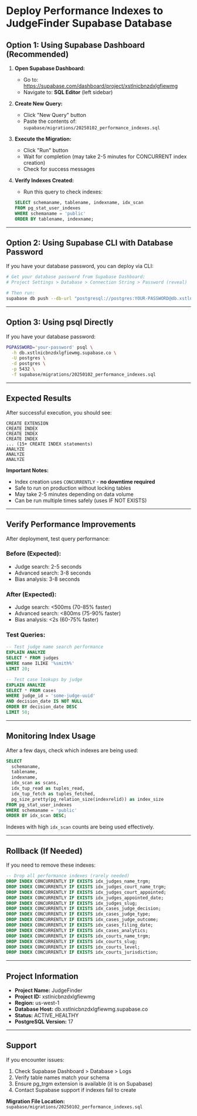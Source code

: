 # Deploy Performance Indexes to JudgeFinder Supabase Database

## Option 1: Using Supabase Dashboard (Recommended)

1. **Open Supabase Dashboard:**
   - Go to: https://supabase.com/dashboard/project/xstlnicbnzdxlgfiewmg
   - Navigate to: **SQL Editor** (left sidebar)

2. **Create New Query:**
   - Click "New Query" button
   - Paste the contents of: `supabase/migrations/20250102_performance_indexes.sql`

3. **Execute the Migration:**
   - Click "Run" button
   - Wait for completion (may take 2-5 minutes for CONCURRENT index creation)
   - Check for success messages

4. **Verify Indexes Created:**
   - Run this query to check indexes:
   ```sql
   SELECT schemaname, tablename, indexname, idx_scan
   FROM pg_stat_user_indexes
   WHERE schemaname = 'public'
   ORDER BY tablename, indexname;
   ```

---

## Option 2: Using Supabase CLI with Database Password

If you have your database password, you can deploy via CLI:

```bash
# Get your database password from Supabase Dashboard:
# Project Settings > Database > Connection String > Password (reveal)

# Then run:
supabase db push --db-url "postgresql://postgres:YOUR-PASSWORD@db.xstlnicbnzdxlgfiewmg.supabase.co:5432/postgres"
```

---

## Option 3: Using psql Directly

If you have your database password:

```bash
PGPASSWORD='your-password' psql \
  -h db.xstlnicbnzdxlgfiewmg.supabase.co \
  -U postgres \
  -d postgres \
  -p 5432 \
  -f supabase/migrations/20250102_performance_indexes.sql
```

---

## Expected Results

After successful execution, you should see:

```
CREATE EXTENSION
CREATE INDEX
CREATE INDEX
CREATE INDEX
... (15+ CREATE INDEX statements)
ANALYZE
ANALYZE
ANALYZE
```

**Important Notes:**
- Index creation uses `CONCURRENTLY` - **no downtime required**
- Safe to run on production without locking tables
- May take 2-5 minutes depending on data volume
- Can be run multiple times safely (uses IF NOT EXISTS)

---

## Verify Performance Improvements

After deployment, test query performance:

### Before (Expected):
- Judge search: 2-5 seconds
- Advanced search: 3-8 seconds
- Bias analysis: 3-8 seconds

### After (Expected):
- Judge search: <500ms (70-85% faster)
- Advanced search: <800ms (75-90% faster)
- Bias analysis: <2s (60-75% faster)

### Test Queries:

```sql
-- Test judge name search performance
EXPLAIN ANALYZE
SELECT * FROM judges
WHERE name ILIKE '%smith%'
LIMIT 20;

-- Test case lookups by judge
EXPLAIN ANALYZE
SELECT * FROM cases
WHERE judge_id = 'some-judge-uuid'
AND decision_date IS NOT NULL
ORDER BY decision_date DESC
LIMIT 50;
```

---

## Monitoring Index Usage

After a few days, check which indexes are being used:

```sql
SELECT
  schemaname,
  tablename,
  indexname,
  idx_scan as scans,
  idx_tup_read as tuples_read,
  idx_tup_fetch as tuples_fetched,
  pg_size_pretty(pg_relation_size(indexrelid)) as index_size
FROM pg_stat_user_indexes
WHERE schemaname = 'public'
ORDER BY idx_scan DESC;
```

Indexes with high `idx_scan` counts are being used effectively.

---

## Rollback (If Needed)

If you need to remove these indexes:

```sql
-- Drop all performance indexes (rarely needed)
DROP INDEX CONCURRENTLY IF EXISTS idx_judges_name_trgm;
DROP INDEX CONCURRENTLY IF EXISTS idx_judges_court_name_trgm;
DROP INDEX CONCURRENTLY IF EXISTS idx_judges_court_appointed;
DROP INDEX CONCURRENTLY IF EXISTS idx_judges_appointed_date;
DROP INDEX CONCURRENTLY IF EXISTS idx_judges_slug;
DROP INDEX CONCURRENTLY IF EXISTS idx_cases_judge_decision;
DROP INDEX CONCURRENTLY IF EXISTS idx_cases_judge_type;
DROP INDEX CONCURRENTLY IF EXISTS idx_cases_judge_outcome;
DROP INDEX CONCURRENTLY IF EXISTS idx_cases_filing_date;
DROP INDEX CONCURRENTLY IF EXISTS idx_cases_analytics;
DROP INDEX CONCURRENTLY IF EXISTS idx_courts_name_trgm;
DROP INDEX CONCURRENTLY IF EXISTS idx_courts_slug;
DROP INDEX CONCURRENTLY IF EXISTS idx_courts_level;
DROP INDEX CONCURRENTLY IF EXISTS idx_courts_jurisdiction;
```

---

## Project Information

- **Project Name:** JudgeFinder
- **Project ID:** xstlnicbnzdxlgfiewmg
- **Region:** us-west-1
- **Database Host:** db.xstlnicbnzdxlgfiewmg.supabase.co
- **Status:** ACTIVE_HEALTHY
- **PostgreSQL Version:** 17

---

## Support

If you encounter issues:

1. Check Supabase Dashboard > Database > Logs
2. Verify table names match your schema
3. Ensure pg_trgm extension is available (it is on Supabase)
4. Contact Supabase support if indexes fail to create

**Migration File Location:** `supabase/migrations/20250102_performance_indexes.sql`
